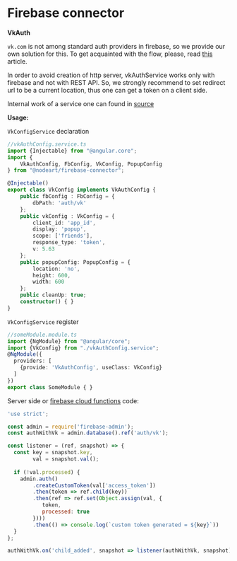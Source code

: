 # Firebase connector

**VkAuth**

`vk.com` is not among standard auth providers in firebase, so we provide our own solution for 
this. To get acquainted with the flow, please, read [this](https://vk.com/dev/implicit_flow_user) article.

In order to avoid creation of http server, vkAuthService works only with firebase and not with REST API.
So, we strongly recommend to set redirect url to be a current location, thus one can get a token on a client side.

Internal work of a service one can found in [source](./src/authMethods/vk.ts)

**Usage:**

`VkConfigService` declaration
```typescript
//vkAuthConfig.service.ts
import {Injectable} from "@angular.core";
import {
    VkAuthConfig, FbConfig, VkConfig, PopupConfig 
} from "@nodeart/firebase-connector";

@Injectable()
export class VkConfig implements VkAuthConfig {
    public fbConfig : FbConfig = {
        dbPath: 'auth/vk'
    };
    public vkConfig : VkConfig = {
        client_id: 'app_id',
        display: 'popup',
        scope: ['friends'],
        response_type: 'token',
        v: 5.63
    };
    public popupConfig: PopupConfig = {
        location: 'no',
        height: 600,
        width: 600
    };
    public cleanUp: true;
    constructor() { }
}
```
`VkConfigService` register
```typescript
//someModule.module.ts
import {NgModule} from "@angular/core";
import {VkConfig} from "./vkAuthConfig.service";
@NgModule({
  providers: [
    {provide: 'VkAuthConfig', useClass: VkConfig}
  ]
})
export class SomeModule { }
```

Server side or [firebase cloud functions](https://firebase.google.com/docs/functions/) code:
```javascript
'use strict';

const admin = require('firebase-admin');
const authWithVk = admin.database().ref('auth/vk');

const listener = (ref, snapshot) => {
  const key = snapshot.key,
        val = snapshot.val();
  
  if (!val.processed) {
    admin.auth()
        .createCustomToken(val['access_token'])
        .then(token => ref.child(key))
        .then(ref => ref.set(Object.assign(val, {
           token,
           processed: true
        })))
        .then(() => console.log(`custom token generated = ${key}`))
  }
};

authWithVk.on('child_added', snapshot => listener(authWithVk, snapshot));
```